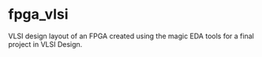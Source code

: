 # fpga_vlsi
VLSI design layout of an FPGA created using the magic EDA tools for a final project in VLSI Design.

